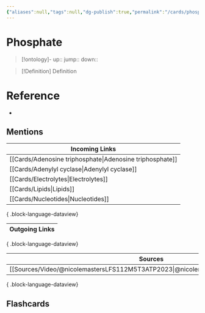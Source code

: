 ```yaml
---
{"aliases":null,"tags":null,"dg-publish":true,"permalink":"/cards/phosphate/","dgPassFrontmatter":true}
---
```


# Phosphate

> [!ontology]-
> up:: 
> jump:: 
> down:: 

> [!Definition] Definition

# Reference

- 

## Mentions

| Incoming Links                                              |
| ----------------------------------------------------------- |
| [[Cards/Adenosine triphosphate\|Adenosine triphosphate]] |
| [[Cards/Adenylyl cyclase\|Adenylyl cyclase]]             |
| [[Cards/Electrolytes\|Electrolytes]]                     |
| [[Cards/Lipids\|Lipids]]                                 |
| [[Cards/Nucleotides\|Nucleotides]]                       |

{ .block-language-dataview}

| Outgoing Links |
| -------------- |

{ .block-language-dataview}

| Sources                                                                               |
| ------------------------------------------------------------------------------------- |
| [[Sources/Video/@nicolemastersLFS112M5T3ATP2023\|@nicolemastersLFS112M5T3ATP2023]] |

{ .block-language-dataview}

## Flashcards